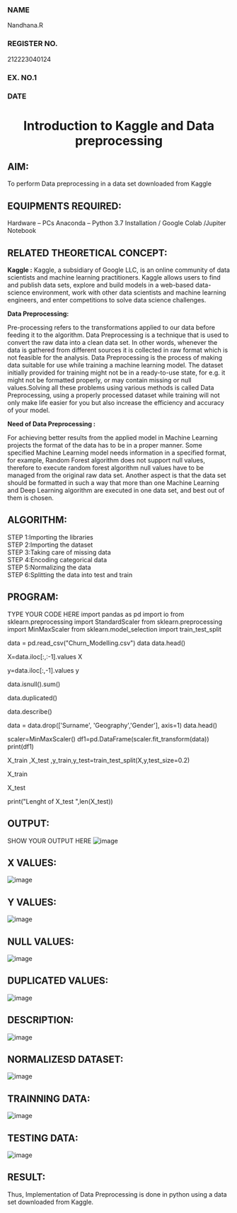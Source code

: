 <H3>NAME</H3> Nandhana.R
<H3> REGISTER NO.</H3>212223040124
<H3>EX. NO.1</H3>
<H3>DATE</H3>
<H1 ALIGN =CENTER> Introduction to Kaggle and Data preprocessing</H1>

## AIM:

To perform Data preprocessing in a data set downloaded from Kaggle

## EQUIPMENTS REQUIRED:
Hardware – PCs
Anaconda – Python 3.7 Installation / Google Colab /Jupiter Notebook

## RELATED THEORETICAL CONCEPT:

**Kaggle :**
Kaggle, a subsidiary of Google LLC, is an online community of data scientists and machine learning practitioners. Kaggle allows users to find and publish data sets, explore and build models in a web-based data-science environment, work with other data scientists and machine learning engineers, and enter competitions to solve data science challenges.

**Data Preprocessing:**

Pre-processing refers to the transformations applied to our data before feeding it to the algorithm. Data Preprocessing is a technique that is used to convert the raw data into a clean data set. In other words, whenever the data is gathered from different sources it is collected in raw format which is not feasible for the analysis.
Data Preprocessing is the process of making data suitable for use while training a machine learning model. The dataset initially provided for training might not be in a ready-to-use state, for e.g. it might not be formatted properly, or may contain missing or null values.Solving all these problems using various methods is called Data Preprocessing, using a properly processed dataset while training will not only make life easier for you but also increase the efficiency and accuracy of your model.

**Need of Data Preprocessing :**

For achieving better results from the applied model in Machine Learning projects the format of the data has to be in a proper manner. Some specified Machine Learning model needs information in a specified format, for example, Random Forest algorithm does not support null values, therefore to execute random forest algorithm null values have to be managed from the original raw data set.
Another aspect is that the data set should be formatted in such a way that more than one Machine Learning and Deep Learning algorithm are executed in one data set, and best out of them is chosen.


## ALGORITHM:
STEP 1:Importing the libraries<BR>
STEP 2:Importing the dataset<BR>
STEP 3:Taking care of missing data<BR>
STEP 4:Encoding categorical data<BR>
STEP 5:Normalizing the data<BR>
STEP 6:Splitting the data into test and train<BR>

##  PROGRAM:
TYPE YOUR CODE HERE
import pandas as pd
import io
from sklearn.preprocessing import StandardScaler
from sklearn.preprocessing import MinMaxScaler
from sklearn.model_selection import train_test_split

data = pd.read_csv("Churn_Modelling.csv")
data
data.head()

X=data.iloc[:,:-1].values
X

y=data.iloc[:,-1].values
y

data.isnull().sum()

data.duplicated()

data.describe()

data = data.drop(['Surname', 'Geography','Gender'], axis=1)
data.head()

scaler=MinMaxScaler()
df1=pd.DataFrame(scaler.fit_transform(data))
print(df1)

X_train ,X_test ,y_train,y_test=train_test_split(X,y,test_size=0.2)

X_train

X_test

print("Lenght of X_test ",len(X_test))


## OUTPUT:
SHOW YOUR OUTPUT HERE
![image](https://github.com/user-attachments/assets/04eec952-e0de-4fa1-9ade-137a9c3e7fd7)

## X VALUES:
![image](https://github.com/user-attachments/assets/51914183-2d03-4f4b-8960-abf93a4b0568)

## Y VALUES:
![image](https://github.com/user-attachments/assets/dd7af305-0ffe-4923-ae09-381252984808)

## NULL VALUES:
![image](https://github.com/user-attachments/assets/3c861555-c19d-43fa-8fbd-1ad12d881449)

## DUPLICATED VALUES:
![image](https://github.com/user-attachments/assets/6f1f058f-60d4-4f03-ab23-8d395423dc86)

## DESCRIPTION:

![image](https://github.com/user-attachments/assets/dd58f16b-0215-404e-b8b3-70632d87ab4b)

## NORMALIZESD DATASET:
![image](https://github.com/user-attachments/assets/89a8b057-12ba-4043-a3ad-88a1351c2412)

## TRAINNING DATA:
![image](https://github.com/user-attachments/assets/f728fb4a-92c0-442f-a9c6-c1c564fcf641)

## TESTING DATA:
![image](https://github.com/user-attachments/assets/c55cf764-c3ee-46c2-8b45-20ba4c6f23e7)













## RESULT:
Thus, Implementation of Data Preprocessing is done in python  using a data set downloaded from Kaggle.


